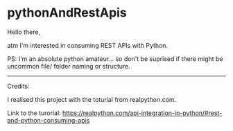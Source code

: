 # pythonAndRestApis

Hello there,

atm I'm interested in consuming REST APIs with Python.

PS: I'm an absolute python amateur... so don't be suprised if there might be uncommon file/ folder naming or structure.

-----
Credits:

I realised this project with the toturial from realpython.com.

Link to the turorial:
https://realpython.com/api-integration-in-python/#rest-and-python-consuming-apis
